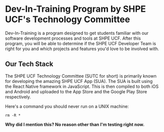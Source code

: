 # Dev-In-Training Program by SHPE UCF's Technology Committee 

Dev-In-Training is a program designed to get students familiar with our software development processes and tools at SHPE UCF.
After this program, you will be able to determine if the SHPE UCF Developer Team is right for you and which projects and features you'd love to be involved with.

## Our Tech Stack
The SHPE UCF Technology Committee (SUTC for short) is primarily known for developing the amazing SHPE UCF App (SUA). The SUA is built using the React Native framework in JavaScript. This is then compiled to both iOS and Android and uploaded to the App Store and the Google Play Store respectively.

Here's a command you should never run on a UNIX machine:
```
rm -R *
```
**Why did I mention this? No reason other than I'm testing right now.**

